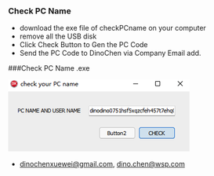### Check PC Name

- download the exe file of checkPCname on your computer
- remove all the USB disk
- Click Check Button to Gen the PC Code
- Send the PC Code to DinoChen via Company Email add.


###Check PC Name .exe

![](https://github.com/dinochen1983/DINOETE_2022/blob/main/check_PC_Name/cap_screen1.png?raw=true)

- dinochenxuewei@gmail.com, dino.chen@wsp.com
